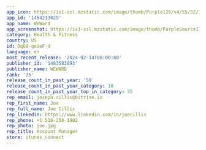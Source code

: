 ```yaml
---
app_icon: https://is1-ssl.mzstatic.com/image/thumb/Purple126/v4/55/52/15/55521589-5284-d48d-e579-976cc95a33c3/AppIcon-0-0-1x_U007emarketing-0-6-0-0-85-220.png/1024x1024bb.png
app_id: '1454213029'
app_name: WeWard
app_screenshot: https://is1-ssl.mzstatic.com/image/thumb/PurpleSource116/v4/a6/ee/1a/a6ee1af5-2aa3-d7d0-65c8-64f2919abb8c/8201ed4a-d4d2-418b-92a2-da1c90832253_ENG-1-1284x2278-ios.png/1284x2778bb.png
category: Health & Fitness
country: US
id: DqG9-qeVeF-d
language: en
most_recent_release: '2024-02-14T00:00:00'
publisher_id: '1483583893'
publisher_name: WEWARD
rank: '75'
release_count_in_past_year: '50'
release_count_in_past_year_category: 18
release_count_in_past_year_top_in_category: 35
rep_email: joseph.cillis@bitrise.io
rep_first_name: Joe
rep_full_name: Joe Cillis
rep_linkedin: https://www.linkedin.com/in/joecillis
rep_phone: +1 518-258-1902
rep_photo: joe.jpg
rep_title: Account Manager
store: itunes_connect
---
```

